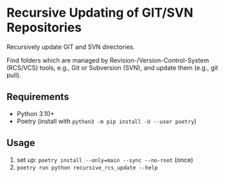 # Recursive Updating of GIT/SVN Repositories

Recursively update GIT and SVN directories.

Find folders which are managed by Revision-/Version-Control-System (RCS/VCS)
tools, e.g., Git or Subversion (SVN), and update them (e.g., git pull).

## Requirements

* Python 3.10+
* Poetry (install with `python3 -m pip install -U --user poetry`)

## Usage

1. set up: `poetry install --only=main --sync --no-root` (once)
2. `poetry run python recursive_rcs_update --help`
